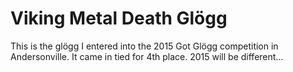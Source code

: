 Viking Metal Death Glögg
========================

This is the glögg I entered into the 2015 Got Glögg competition in Andersonville. It came in tied for 4th place. 2015 will be different…